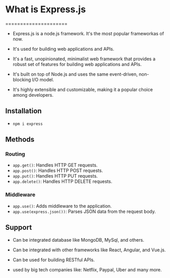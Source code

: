 # What is Express.js

=====================

- Express.js is a node.js framework. It's the most popular frameworkas of now.
- It's used for building web applications and APIs.
- It's a fast, unopinionated, minimalist web framework that provides a robust set of
  features for building web applications and APIs.
- It's built on top of Node.js and uses the same event-driven, non-blocking I/O
  model.

- It's highly extensible and customizable, making it a popular choice among developers.

## Installation

- `npm i express`

## Methods

### Routing

- `app.get()`: Handles HTTP GET requests.
- `app.post()`: Handles HTTP POST requests.
- `app.put()`: Handles HTTP PUT requests.
- `app.delete()`: Handles HTTP DELETE requests.

### Middleware

- `app.use()`: Adds middleware to the application.
- `app.use(express.json())`: Parses JSON data from the request body.

## Support

- Can be integrated database like MongoDB, MySql, and others.
- Can be integrated with other frameworks like React, Angular, and Vue.js.
- Can be used for building RESTful APIs.

- used by big tech companies like: Netflix, Paypal, Uber and many more.